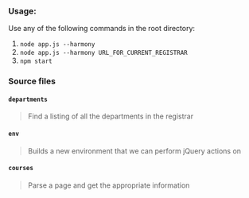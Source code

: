 ### Usage:
Use any of the following commands in the root directory:

1. `node app.js --harmony` 
2. `node app.js --harmony URL_FOR_CURRENT_REGISTRAR`
3. `npm start`

### Source files

#### `departments`
> Find a listing of all the departments in the registrar

#### `env`
> Builds a new environment that we can perform jQuery actions on

#### `courses`
> Parse a page and get the appropriate information